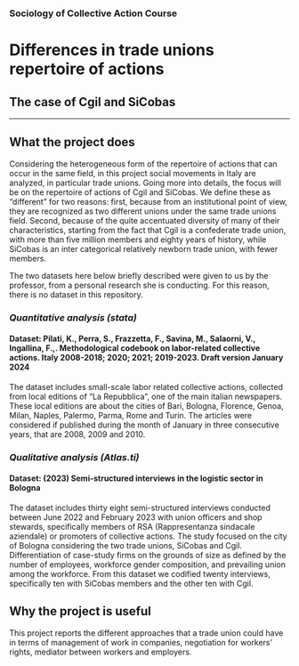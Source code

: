 ### Sociology of Collective Action Course
# Differences in trade unions repertoire of actions
## The case of Cgil and SiCobas
---
## What the project does
Considering the heterogeneous form of the repertoire of actions that can occur in the same field, in this project social movements in Italy are analyzed, in particular trade unions. Going more into details, the focus will be on the repertoire of actions of Cgil and SiCobas. 
We define these as “different” for two reasons: first, because from an institutional point of view, they are recognized as two different unions under the
same trade unions field. Second, because of the quite accentuated diversity of many of their characteristics, starting from the fact that Cgil is a confederate trade union, with more than five million members and eighty years of history, while SiCobas is an inter categorical relatively newborn trade union, with fewer members.

The two datasets here below briefly described were given to us by the professor, from a personal research she is conducting. For this reason, there is no dataset in this repository. 
### *Quantitative analysis (stata)*
#### Dataset: Pilati, K., Perra, S., Frazzetta, F., Savina, M., Salaorni, V., Ingallina, F.,. Methodological codebook on labor-related collective actions. Italy 2008-2018; 2020; 2021; 2019-2023. Draft version January 2024
The dataset includes small-scale labor related collective actions, collected from local editions of “La Repubblica”, one of the main italian newspapers. These local editions are about the cities of Bari, Bologna, Florence, Genoa, Milan, Naples, Palermo, Parma, Rome and Turin. The articles were considered if published during the month of January in three consecutive years, that are 2008, 2009 and 2010.

### *Qualitative analysis (Atlas.ti)*
#### Dataset: (2023) Semi-structured interviews in the logistic sector in Bologna
The dataset includes thirty eight semi-structured interviews conducted between June 2022 and February 2023 with union officers and shop stewards, specifically members of RSA (Rappresentanza sindacale aziendale) or promoters of collective actions. The study focused on the city of Bologna considering the two trade unions, SiCobas and Cgil. Differentiation of case-study firms on the grounds of size as defined by the number of employees, workforce gender composition, and prevailing union among the workforce. From this dataset we codified twenty interviews, specifically ten with SiCobas members and the other ten with Cgil.

## Why the project is useful
This project reports the different approaches that a trade union could have in terms of management of work in companies, negotiation for workers’ rights, mediator between workers and employers. 
